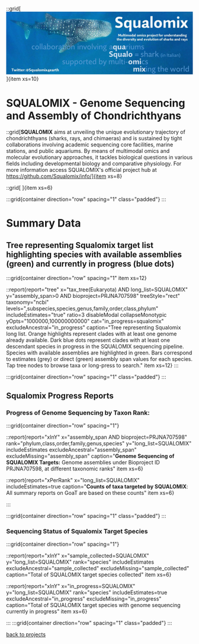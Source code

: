 

::grid[![GoaT](/static/images/Squalomix-logo5.jpeg)]{item xs=10}

# SQUALOMIX - Genome Sequencing and Assembly of Chondrichthyans 


::grid[**SQUALOMIX** aims at unveiling the unique evolutionary trajectory of chondrichthyans (sharks, rays, and chimaeras) and is sustained by tight collaborations involving academic sequencing core facilities, marine stations, and public aquariums. By means of multimodal omics and molecular evolutionary approaches, it tackles biological questions in various fields including developmental biology and comparative physiology. For more information access SQUALOMIX's official project hub at https://github.com/Squalomix/info/]{item xs=8}

::grid[ ]{item xs=6}


:::grid{container direction="row" spacing="1" class="padded"}
:::

# Summary Data

## Tree representing Squalomix target list highlighting species with available assemblies (green) and currently in progress (blue dots)

:::grid{container direction="row" spacing="1" item xs=12}

::report{report="tree" x="tax_tree(Eukaryota) AND long_list=SQUALOMIX" y="assembly_span>0 AND bioproject=PRJNA707598" treeStyle="rect" taxonomy="ncbi" levels=",subspecies,species,genus,family,order,class,phylum" includeEstimates="true" ratio=3 disableModal collapseMonotypic yOpts="1000000,100000000000" cat="in_progress=squalomix" excludeAncestral="in_progress" caption="Tree representing Squalomix long list. Orange highlights represent clades with at least one genome already available. Dark blue dots represent clades with at least one descendant species in progress in the SQUALOMIX sequencing pipeline. Species with available assemblies are highlighted in green. Bars correspond to estimates (grey) or direct (green) assembly span values for each species. Tap tree nodes to browse taxa or long-press to search." item xs=12}
:::


:::grid{container direction="row" spacing="1" class="padded"}
:::

## Squalomix Progress Reports
### Progress of Genome Sequencing by Taxon Rank: 
:::grid{container direction="row" spacing="1"}

::report{report="xInY" x="assembly_span AND bioproject=PRJNA707598" rank="phylum,class,order,family,genus,species" y="long_list=SQUALOMIX" includeEstimates excludeAncestral="assembly_span" excludeMissing="assembly_span" caption="**Genome Sequencing of SQUALOMIX Targets:** Genome assemblies under Bioproject ID PRJNA707598, at different taxonomic ranks" item xs=6}

::report{report="xPerRank" x="long_list=SQUALOMIX" includeEstimates=true caption="**Counts of taxa targeted by SQUALOMIX**: All summary reports on GoaT are based on these counts" item xs=6}

:::

:::grid{container direction="row" spacing="1" class="padded"}
:::

### Sequencing Status of Squalomix Target Species

:::grid{container direction="row" spacing="1"}

::report{report="xInY" x="sample_collected=SQUALOMIX" y="long_list=SQUALOMIX" rank="species" includeEstimates excludeAncestral="sample_collected" excludeMissing="sample_collected" caption="Total of SQUALOMIX target species collected" item xs=6}

::report{report="xInY" x="in_progress=SQUALOMIX" y="long_list=SQUALOMIX" rank="species" includeEstimates=true excludeAncestral="in_progress" excludeMissing="in_progress" caption="Total of SQUALOMIX  target species with genome sequencing currently in progress" item xs=6}

:::
:::grid{container direction="row" spacing="1" class="padded"}
:::



[back to projects](/projects)

